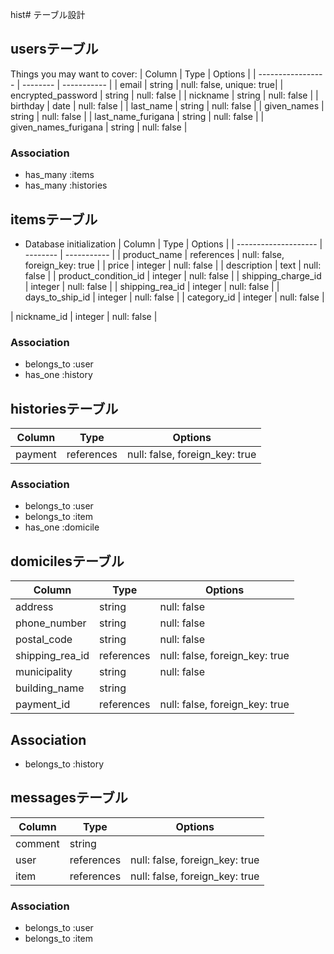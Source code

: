 hist# テーブル設計

## usersテーブル

Things you may want to cover:
| Column             | Type     | Options     |
| -----------------  | -------- | ----------- |
| email              | string   | null: false, unique: true|
| encrypted_password | string   | null: false |
| nickname           | string   | null: false |
| birthday           | date     | null: false |
| last_name          | string   | null: false |
| given_names        | string   | null: false |
| last_name_furigana | string   | null: false |
| given_names_furigana | string   | null: false |


### Association
- has_many :items
- has_many :histories

## itemsテーブル

* Database initialization
| Column               | Type     | Options     |
| -------------------- | -------- | ----------- |
| product_name         | references | null: false, foreign_key: true |
| price                | integer  | null: false |
| description          | text     | null: false |
| product_condition_id | integer  | null: false | 
| shipping_charge_id   | integer  | null: false |
| shipping_rea_id      | integer  | null: false |
| days_to_ship_id      | integer  | null: false |
| category_id          | integer  | null: false |

| nickname_id          | integer  | null: false |

### Association
- belongs_to :user
- has_one :history

## historiesテーブル

| Column    | Type       | Options     |
| --------- | ---------- | ----------- |
| payment   | references | null: false, foreign_key: true |

### Association
- belongs_to :user
- belongs_to :item
- has_one :domicile

## domicilesテーブル

| Column           | Type       | Options     |
| ---------------- | ---------- | ----------- |
| address          | string     | null: false |
| phone_number     | string     | null: false |
| postal_code      | string     | null: false |
| shipping_rea_id  | references | null: false, foreign_key: true |
| municipality     | string     | null: false |
| building_name    | string     |
| payment_id       | references | null: false, foreign_key: true |

## Association
- belongs_to :history

## messagesテーブル
| Column    | Type           | Options                        |
| --------- | -------------- | ------------------------------ |
| comment   | string         |
| user      | references     | null: false, foreign_key: true |
| item      | references     | null: false, foreign_key: true |

### Association
- belongs_to :user
- belongs_to :item

